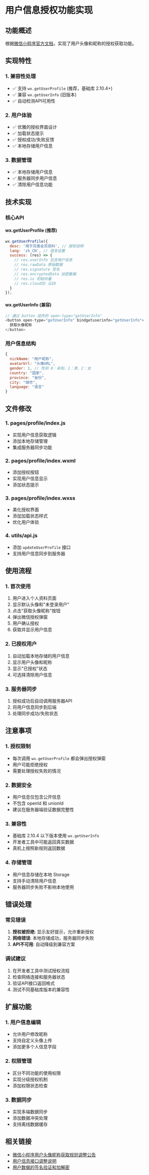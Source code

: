 # 用户信息授权功能实现

## 功能概述

根据[微信小程序官方文档](https://developers.weixin.qq.com/miniprogram/dev/api/open-api/user-info/wx.getUserProfile.html)，实现了用户头像和昵称的授权获取功能。

## 实现特性

### 1. 兼容性处理
- ✅ 支持 `wx.getUserProfile` (推荐，基础库 2.10.4+)
- ✅ 兼容 `wx.getUserInfo` (旧版本)
- ✅ 自动检测API可用性

### 2. 用户体验
- ✅ 优雅的授权界面设计
- ✅ 加载状态提示
- ✅ 授权成功/失败反馈
- ✅ 本地存储用户信息

### 3. 数据管理
- ✅ 本地存储用户信息
- ✅ 服务器同步用户信息
- ✅ 清除用户信息功能

## 技术实现

### 核心API

#### wx.getUserProfile (推荐)
```javascript
wx.getUserProfile({
  desc: '用于完善会员资料', // 授权说明
  lang: 'zh_CN', // 语言设置
  success: (res) => {
    // res.userInfo 包含用户信息
    // res.rawData 原始数据
    // res.signature 签名
    // res.encryptedData 加密数据
    // res.iv 初始向量
    // res.cloudID 云ID
  }
});
```

#### wx.getUserInfo (兼容)
```javascript
// 通过 button 组件的 open-type="getUserInfo"
<button open-type="getUserInfo" bindgetuserinfo="getUserInfo">
  获取头像昵称
</button>
```

### 用户信息结构
```javascript
{
  nickName: "用户昵称",
  avatarUrl: "头像URL",
  gender: 1, // 性别 0：未知、1：男、2：女
  country: "国家",
  province: "省份", 
  city: "城市",
  language: "语言"
}
```

## 文件修改

### 1. pages/profile/index.js
- 实现用户信息获取逻辑
- 添加本地存储管理
- 集成服务器同步功能

### 2. pages/profile/index.wxml
- 添加授权按钮
- 实现用户信息显示
- 添加状态提示

### 3. pages/profile/index.wxss
- 美化授权界面
- 添加加载状态样式
- 优化用户体验

### 4. utils/api.js
- 添加 `updateUserProfile` 接口
- 支持用户信息同步到服务器

## 使用流程

### 1. 首次使用
1. 用户进入个人资料页面
2. 显示默认头像和"未登录用户"
3. 点击"获取头像昵称"按钮
4. 弹出微信授权弹窗
5. 用户确认授权
6. 获取并显示用户信息

### 2. 已授权用户
1. 自动加载本地存储的用户信息
2. 显示用户头像和昵称
3. 显示"已授权"状态
4. 可选择清除用户信息

### 3. 服务器同步
1. 授权成功后自动调用服务器API
2. 将用户信息同步到后端
3. 处理同步成功/失败状态

## 注意事项

### 1. 授权限制
- 每次调用 `wx.getUserProfile` 都会弹出授权弹窗
- 用户可能拒绝授权
- 需要处理授权失败的情况

### 2. 数据安全
- 用户信息仅包含公开信息
- 不包含 openId 和 unionId
- 建议在服务器端验证数据完整性

### 3. 兼容性
- 基础库 2.10.4 以下版本使用 `wx.getUserInfo`
- 开发者工具中可能返回真实数据
- 真机上按照新规则返回数据

### 4. 存储管理
- 用户信息存储在本地 Storage
- 支持手动清除用户信息
- 服务器同步失败不影响本地使用

## 错误处理

### 常见错误
1. **授权被拒绝**: 显示友好提示，允许重新授权
2. **网络错误**: 本地存储成功，服务器同步失败
3. **API不可用**: 自动降级到兼容方案

### 调试建议
1. 在开发者工具中测试授权流程
2. 检查网络连接和服务器状态
3. 验证API接口返回格式
4. 测试不同基础库版本的兼容性

## 扩展功能

### 1. 用户信息编辑
- 允许用户修改昵称
- 支持自定义头像上传
- 添加更多个人信息字段

### 2. 权限管理
- 区分不同功能的使用权限
- 实现分级授权机制
- 添加权限状态检查

### 3. 数据同步
- 实现多端数据同步
- 添加数据冲突处理
- 支持离线数据缓存

## 相关链接

- [微信小程序用户头像昵称获取规则调整公告](https://developers.weixin.qq.com/community/develop/doc/00022c683e8a80b29bed2142b56c01)
- [用户信息接口调整说明](https://developers.weixin.qq.com/community/develop/doc/000cacfa20ce88df04cb468bc52801)
- [用户数据的签名验证和加解密](https://developers.weixin.qq.com/miniprogram/dev/framework/open-ability/signature.html) 